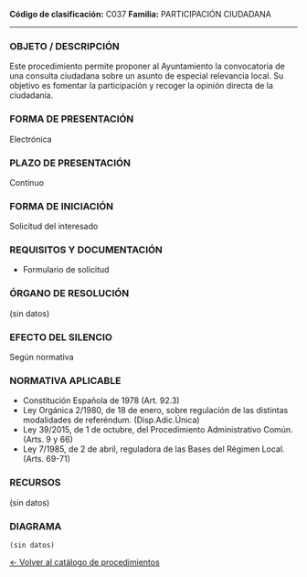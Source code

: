 
**Código de clasificación:** C037
**Familia:** PARTICIPACIÓN CIUDADANA

---

### OBJETO / DESCRIPCIÓN

Este procedimiento permite proponer al Ayuntamiento la convocatoria de una consulta ciudadana sobre un asunto de especial relevancia local. Su objetivo es fomentar la participación y recoger la opinión directa de la ciudadanía.

### FORMA DE PRESENTACIÓN

Electrónica

### PLAZO DE PRESENTACIÓN

Continuo

### FORMA DE INICIACIÓN

Solicitud del interesado

### REQUISITOS Y DOCUMENTACIÓN

- Formulario de solicitud

### ÓRGANO DE RESOLUCIÓN

(sin datos)

### EFECTO DEL SILENCIO

Según normativa

### NORMATIVA APLICABLE

- Constitución Española de 1978 (Art. 92.3)
- Ley Orgánica 2/1980, de 18 de enero, sobre regulación de las distintas modalidades de referéndum. (Disp.Adic.Única)
- Ley 39/2015, de 1 de octubre, del Procedimiento Administrativo Común. (Arts. 9 y 66)
- Ley 7/1985, de 2 de abril, reguladora de las Bases del Régimen Local. (Arts. 69-71)

### RECURSOS

(sin datos)

### DIAGRAMA

```mermaid
(sin datos)
```

[← Volver al catálogo de procedimientos](../buscador.md)